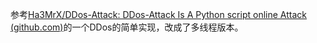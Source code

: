 参考[Ha3MrX/DDos-Attack: DDos-Attack Is A Python script online Attack (github.com)](https://github.com/Ha3MrX/DDos-Attack)的一个DDos的简单实现，改成了多线程版本。

